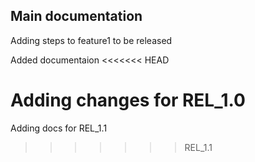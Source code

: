 Main documentation
-----------

Adding steps to feature1 to be released


Added documentaion
<<<<<<< HEAD

Adding changes for REL_1.0
=======
Adding docs for REL_1.1
>>>>>>> REL_1.1
